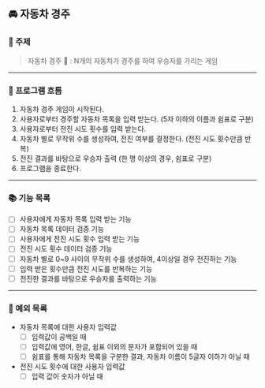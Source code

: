 ## 🚘 자동차 경주
### 📌 주제 

> 자동차 경주 🚗 : N개의 자동차가 경주를 하여 우승자를 가리는 게임
---
### 📍 프로그램 흐름 
1. 자동차 경주 게임이 시작된다.
2. 사용자로부터 경주할 자동차 목록을 입력 받는다. (5자 이하의 이름과 쉼표로 구분)
3. 사용자로부터 전진 시도 횟수를 입력 받는다.
4. 자동차 별로 무작위 수를 생성하여, 전진 여부를 결정한다. (전진 시도 횟수만큼 반복)
5. 전진 결과를 바탕으로 우승자 출력 (한 명 이상의 경우, 쉼표로 구분)
6. 프로그램을 종료한다.

---
### 📚 기능 목록
- [ ] 사용자에게 자동차 목록 입력 받는 기능
- [ ] 자동차 목록 데이터 검증 기능
- [ ] 사용자에게 전진 시도 횟수 입력 받는 기능
- [ ] 전진 시도 횟수 데이터 검증 기능
- [ ] 자동차 별로 0~9 사이의 무작위 수를 생성하여, 4이상일 경우 전진하는 기능
- [ ] 입력 받은 횟수만큼 전진 시도를 반복하는 기능
- [ ] 전진한 결과를 바탕으로 우승자를 출력하는 기능

---
### 📒 예외 목록 
- 자동차 목록에 대한 사용자 입력값
  - [ ] 입력값이 공백일 때 
  - [ ] 입력값에 영어, 한글, 쉼표 이외의 문자가 포함되어 있을 때
  - [ ] 쉼표를 통해 자동차 목록을 구분한 결과, 자동차 이름이 5글자 이하가 아닐 때
- 전진 시도 횟수에 대한 사용자 입력값
  - [ ] 입력 값이 숫자가 아닐 때
